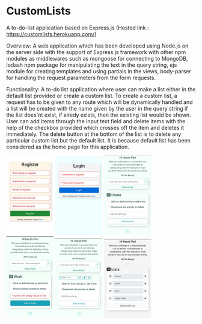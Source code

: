 # CustomLists
A to-do-list application based on Express.js  (Hosted link : https://customlists.herokuapp.com/)

Overview: A web application which has been developed using Node.js on the server side with the support of Express.js framework with other npm modules as middlewares such as mongoose for connecting to MongoDB, lodash npm package for manipulating the text in the query string, ejs module for creating templates and using partials in the views, body-parser for handling the request parameters from the form requests.

Functionality: A to-do list application where user can make a list either in the default list provided or create a custom list. To create a custom list, a request has to be given to any route which will be dynamically handled and a list will be created with the name given by the user in the query string if the list does'nt exist, if alredy exists, then the existing list would be shown. User can add items through the input text field and delete items with the help of the checkbox provided which crosses off the item and deletes it immediately. The delete button at the bottom of the list is to delete any particular custom list but the default list. It is because default list has been considered as the home page for this application.

<img src="images/register.jpeg" width="25%" height="25%">
<img src="images/login.jpeg" width="25%" height="25%">
<img src="images/homepage.jpeg" width="25%" height="25%">
<img src="images/customlist-with-validation.jpeg" width="25%">
<img src="images/InPlace-edit.jpeg" width="25%" height="25%">
<img src="images/all-lists.jpeg" width="25%" height="25%">

